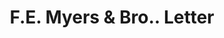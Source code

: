 ---
doi: 10.7916/D84J1S6C
date_other: '1919'
date_other_textual: '1919'
form: correspondence
genre:
- Letters (correspondence)
name:
- F.E. Myers & Bro.
object_in_context_url: https://biggert.cul.columbia.edu/items/view/ave_biggert_01238
subject_hierarchical_geographic:
- Ashland, Ohio, United States
subject_name:
- F.E. Myers & Bro.
title: F.E. Myers & Bro.. Letter
sort_title: F.E. Myers & Bro.. Letter
call_number: ave_biggert_01238
coordinates:
- 40.86694444444444,-82.31527777777778
pid: ave_biggert_01238
identifiers: ave_biggert_01238
thumbnail: https://derivativo-1.library.columbia.edu/iiif/2/ldpd:343288/full/!256,256/0/native.jpg
permalink: /biggert/ave_biggert_01238/
layout: iiif-image-page
---